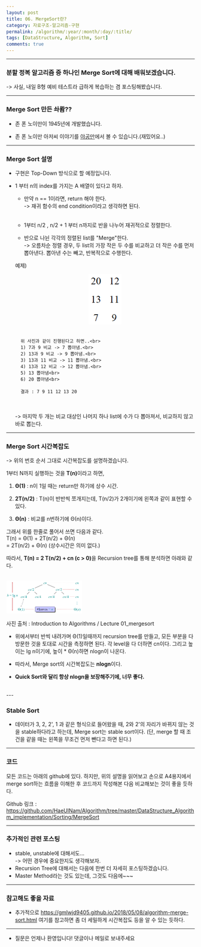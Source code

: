 ```yaml
---
layout: post
title: 06. MergeSort란?
category: 자료구조-알고리즘-구현
permalink: /algorithm/:year/:month/:day/:title/
tags: [DataStructure, Algorithm, Sort]
comments: true
---
```


---
### 분할 정복 알고리즘 중 하나인 Merge Sort에 대해 배워보겠습니다.
-> 사실, 내일 B형 예비 테스트라 급하게 복습하는 겸 포스팅해봤습니다.

---
### Merge Sort 만든 솨뢈??
* 존 폰 노이만이 1945년에 개발했습니다.

* 존 폰 노이만 아저씨 이야기를 [야공만](https://goo.gl/LD7OGT)에서 볼 수 있습니다.(재밌어요..)

---
### Merge Sort 설명

* 구현은 Top-Down 방식으로 할 예정입니다.

* 1 부터 n의 index를 가지는 A 배열이 있다고 하자.

    * 만약 n == 1이라면, return 해야 한다.<br>
        -> 재귀 함수의 end condition이라고 생각하면 된다. <br><br>
    * 1부터 n/2 , n/2 + 1 부터 n까지로 반을 나누어 재귀적으로 정렬한다.

    * 반으로 나뉜 각각의 정렬된 list를 "Merge"한다.<br>
        -> 오름차순 정렬 경우, 두 list의 가장 작은 두 수를 비교하고 더 작은 수를 먼저 뽑아낸다. 뽑아낸 수는 빼고, 반복적으로 수행한다.

    예제)<br>
    <center>
        <img style="max-width: 60%; height: auto;" src="/assets/post-img/algorithm/mergesort_merge.png"/> 
    </center><br>

        위 사진과 같이 진행된다고 하면..<br>
        1) 7과 9 비교 -> 7 뽑아냄.<br>
        2) 13과 9 비교 -> 9 뽑아냄.<br>
        3) 13과 11 비교 -> 11 뽑아냄.<br>
        4) 13과 12 비교 -> 12 뽑아냄.<br>
        5) 13 뽑아냄<br>
        6) 20 뽑아냄<br>

        결과 : 7 9 11 12 13 20
    <br><br>
    -> 마지막 두 개는 비교 대상인 나머지 하나 list에 수가 다 뽑아져서, 비교하지 않고 바로 뽑는다.
---
     
### Merge Sort 시간복잡도

-> 위의 번호 순서 그대로 시간복잡도를 설명하겠습니다.

1부터 N까지 실행하는 것을 <b>T(n)</b>이라고 하면,

1. <b>Θ(1)</b>    : n이 1일 때는 return만 하기에 상수 시간.

2. <b>2T(n/2)</b> : T(n)이 반반씩 쪼개지는데, T(n/2)가 2개이기에 왼쪽과 같이 표현할 수 있다. 

3. <b>Θ(n)</b>    : 비교를 n번하기에 Θ(n)이다.

그래서 위를 한줄로 풀어서 쓰면 다음과 같다.<br>
T(n) = Θ(1) + 2T(n/2) + Θ(n)<br>
     = 2T(n/2) + Θ(n) (상수시간은 의미 없다.)<br>

따라서, <b>T(n) = 2 T(n/2) + cn (c > 0)</b>을 Recursion tree를 통해 분석하면 아래와 같다.<br>

<br>
    <img style="max-width: 40%; height: auto;" src="/assets/post-img/algorithm/introductionToAlgorithm_merge.png"/> <br>

사진 출처 : Introduction to Algorithms / Lecture 01_mergesort

* 위에서부터 반씩 내려가며 Θ(1)일때까지 recursion tree를 만들고, 모든 부분을 다 방문한 것을 토대로 시간을 측정하면 된다. 각 level을 다 더하면 cn이다. 그리고 높이는 lg n이기에, 높이 * Θ(n)하면 nlogn이 나온다.<br>

* 따라서, Merge sort의 시간복잡도는 <b>nlogn</b>이다.

* <b>Quick Sort와 달리 항상 nlogn을 보장해주기에, 너무 좋다.</b>


<br>
---

### Stable Sort

* 데이터가 3, 2, 2', 1 과 같은 형식으로 들어왔을 때, 2와 2'의 자리가 바뀌지 않는 것을 stable하다라고 하는데, Merge sort는 stable sort이다. (단, merge 할 때 조건을 같을 때는 왼쪽을 무조건 먼저 뺀다고 하면 된다.)

---
### 코드

모든 코드는 아래의 github에 있다. 하지만, 위의 설명을 읽어보고 손으로 A4용지에서 merge sort하는 흐름을 이해한 후 코드까지 작성해본 다음 비교해보는 것이 좋을 듯하다.<br>

Github 링크 : https://github.com/HaeUlNam/Algorithm/tree/master/DataStructure_Algorithm_implementation/Sorting/MergeSort 

---
### 추가적인 관련 포스팅

* stable, unstable에 대해서도...<br>
    -> 어떤 경우에 중요한지도 생각해보자.<br>
* Recursion Tree에 대해서는 다음에 한번 더 자세히 포스팅하겠습니다.
* Master Method라는 것도 있는데, 그것도 다음에~~~

---

### 참고해도 좋을 자료

* 추가적으로 https://gmlwjd9405.github.io/2018/05/08/algorithm-merge-sort.html 여기를 참고하면 좀 더 세밀하게 시간복잡도 등을 알 수 있는 듯하다.

---

* 질문은 언제나 환영입니다! 댓글이나 메일로 보내주세요